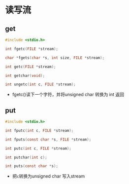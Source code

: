 # 读写流

## get

```c
#include <stdio.h>

int fgetc(FILE *stream);

char *fgets(char *s, int size, FILE *stream);

int getc(FILE *stream);

int getchar(void);

int ungetc(int c, FILE *stream);
```

- fgetc()读下一个字符，并将unsigned char 转换为 int 返回

## put 

```c
#include <stdio.h>

int fputc(int c, FILE *stream);

int fputs(const char *s, FILE *stream);

int putc(int c, FILE *stream);

int putchar(int c);

int puts(const char *s);

```

- 把`c`转换为unsigned char 写入stream 
